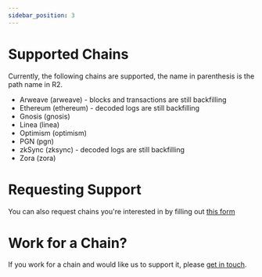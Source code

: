 ```yaml
---
sidebar_position: 3
---
```


# Supported Chains

Currently, the following chains are supported, the name in parenthesis is the path name in R2.

- Arweave (arweave) - blocks and transactions are still backfilling
- Ethereum (ethereum) - decoded logs are still backfilling
- Gnosis (gnosis)
- Linea (linea)
- Optimism (optimism)
- PGN (pgn)
- zkSync (zksync) - decoded logs are still backfilling
- Zora (zora)

# Requesting Support

You can also request chains you're interested in by filling out [this form](https://forms.gle/PyECryN4jUFcWzsc9)

# Work for a Chain?

If you work for a chain and would like us to support it, please [get in touch](mailto:hemanth@goldsky.com).
